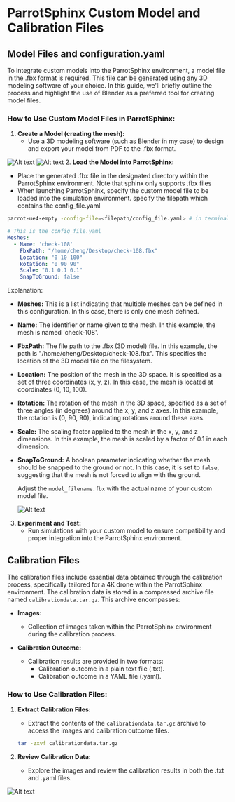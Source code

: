 # ParrotSphinx Custom Model and Calibration Files

## Model Files and configuration.yaml

To integrate custom models into the ParrotSphinx environment, a model file in the .fbx format is required. This file can be generated using any 3D modeling software of your choice. In this guide, we'll briefly outline the process and highlight the use of Blender as a preferred tool for creating model files.

### How to Use Custom Model Files in ParrotSphinx:

1. **Create a Model (creating the mesh):**
   - Use a 3D modeling software (such as Blender in my case) to design and export your model from PDF to the .fbx format.

![Alt text](image.png)
![Alt text](image-3.png)
2. **Load the Model into ParrotSphinx:**
   - Place the generated .fbx file in the designated directory within the ParrotSphinx environment. Note that sphinx only supports .fbx files
   - When launching ParrotSphinx, specify the custom model file to be loaded into the simulation environment.    specify the filepath which contains the config_file.yaml



```bash
parrot-ue4-empty -config-file=<filepath/config_file.yaml> # in terminal
```

```yaml
# This is the config_file.yaml
Meshes:
  - Name: 'check-108'
    FbxPath: "/home/cheng/Desktop/check-108.fbx"
    Location: "0 10 100"
    Rotation: "0 90 90"
    Scale: "0.1 0.1 0.1"
    SnapToGround: false
```

Explanation:

- **Meshes:** This is a list indicating that multiple meshes can be defined in this configuration. In this case, there is only one mesh defined.

- **Name:** The identifier or name given to the mesh. In this example, the mesh is named 'check-108'.

- **FbxPath:** The file path to the .fbx (3D model) file. In this example, the path is "/home/cheng/Desktop/check-108.fbx". This specifies the location of the 3D model file on the filesystem.

- **Location:** The position of the mesh in the 3D space. It is specified as a set of three coordinates (x, y, z). In this case, the mesh is located at coordinates (0, 10, 100).

- **Rotation:** The rotation of the mesh in the 3D space, specified as a set of three angles (in degrees) around the x, y, and z axes. In this example, the rotation is (0, 90, 90), indicating rotations around these axes.

- **Scale:** The scaling factor applied to the mesh in the x, y, and z dimensions. In this example, the mesh is scaled by a factor of 0.1 in each dimension.

- **SnapToGround:** A boolean parameter indicating whether the mesh should be snapped to the ground or not. In this case, it is set to `false`, suggesting that the mesh is not forced to align with the ground.

 

   Adjust the `model_filename.fbx` with the actual name of your custom model file.

   ![Alt text](image-1.png)

3. **Experiment and Test:**
   - Run simulations with your custom model to ensure compatibility and proper integration into the ParrotSphinx environment.

## Calibration Files

The calibration files include essential data obtained through the calibration process, specifically tailored for a 4K drone within the ParrotSphinx environment. The calibration data is stored in a compressed archive file named `calibrationdata.tar.gz`. This archive encompasses:

- **Images:**
  - Collection of images taken within the ParrotSphinx environment during the calibration process.

- **Calibration Outcome:**
  - Calibration results are provided in two formats:
    - Calibration outcome in a plain text file (.txt).
    - Calibration outcome in a YAML file (.yaml).

### How to Use Calibration Files:

1. **Extract Calibration Files:**
   - Extract the contents of the `calibrationdata.tar.gz` archive to access the images and calibration outcome files.

   ```bash
   tar -zxvf calibrationdata.tar.gz
   ```

2. **Review Calibration Data:**
   - Explore the images and review the calibration results in both the .txt and .yaml files.

![Alt text](image-2.png)